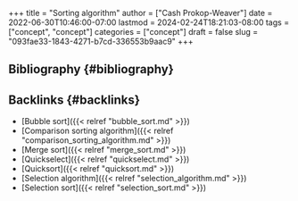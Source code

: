 +++
title = "Sorting algorithm"
author = ["Cash Prokop-Weaver"]
date = 2022-06-30T10:46:00-07:00
lastmod = 2024-02-24T18:21:03-08:00
tags = ["concept", "concept"]
categories = ["concept"]
draft = false
slug = "093fae33-1843-4271-b7cd-336553b9aac9"
+++

## Bibliography {#bibliography}

<style>.csl-entry{text-indent: -1.5em; margin-left: 1.5em;}</style><div class="csl-bib-body">
</div>


## Backlinks {#backlinks}

-   [Bubble sort]({{< relref "bubble_sort.md" >}})
-   [Comparison sorting algorithm]({{< relref "comparison_sorting_algorithm.md" >}})
-   [Merge sort]({{< relref "merge_sort.md" >}})
-   [Quickselect]({{< relref "quickselect.md" >}})
-   [Quicksort]({{< relref "quicksort.md" >}})
-   [Selection algorithm]({{< relref "selection_algorithm.md" >}})
-   [Selection sort]({{< relref "selection_sort.md" >}})
